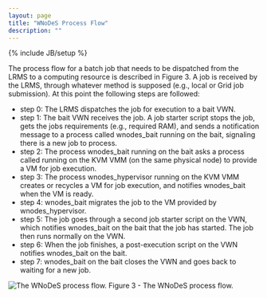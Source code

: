 ```yaml
---
layout: page
title: "WNoDeS Process Flow"
description: ""
---
```


{% include JB/setup %}

The process flow for a batch job that needs to be dispatched from the LRMS to a computing resource is described in Figure 3.  A job is received by the LRMS, through whatever method is supposed (e.g., local or Grid job submission). At this point the following steps are followed:

* step 0: The LRMS dispatches the job for execution to a bait VWN.
* step 1: The bait VWN receives the job. A job starter script stops the job, gets the jobs requirements (e.g., required RAM), and sends a notification message to a process called wnodes_bait running on the bait, signaling there is a new job to process.
* step 2: The process wnodes_bait running on the bait asks a process called  running on the KVM VMM (on the same physical node) to provide a VM for job execution.
* step 3: The process wnodes_hypervisor running on the KVM VMM creates or recycles a VM for job execution, and notifies wnodes_bait when the VM is ready.
* step 4: wnodes_bait migrates the job to the VM provided by wnodes_hypervisor.
* step 5: The job goes through a second job starter script on the VWN, which notifies wnodes_bait on the bait that the job has started. The job then runs normally on the VWN.
* step 6: When the job finishes, a post-execution script on the VWN notifies wnodes_bait on the bait.
* step 7: wnodes_bait on the bait closes the VWN and goes back to waiting for a new job.

![ The WNoDeS process flow.](https://web2.infn.it/wnodes/images/stories/WNoD/wnod_process_flow.png) 
Figure 3 - The WNoDeS process flow.